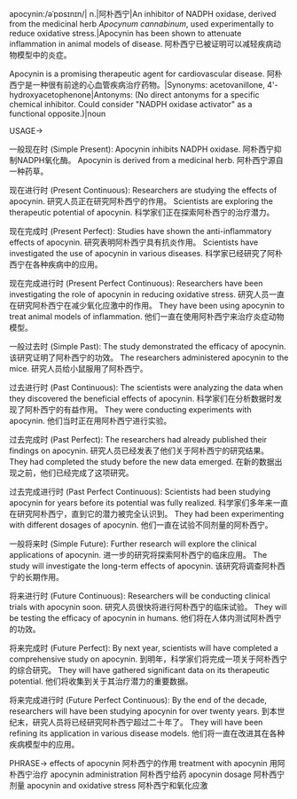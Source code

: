 apocynin:/əˈpɒsɪnɪn/| n.|阿朴西宁|An inhibitor of NADPH oxidase, derived from the medicinal herb *Apocynum cannabinum*, used experimentally to reduce oxidative stress.|Apocynin has been shown to attenuate inflammation in animal models of disease.  阿朴西宁已被证明可以减轻疾病动物模型中的炎症。

Apocynin is a promising therapeutic agent for cardiovascular disease. 阿朴西宁是一种很有前途的心血管疾病治疗药物。|Synonyms: acetovanillone, 4'-hydroxyacetophenone|Antonyms:  (No direct antonyms for a specific chemical inhibitor.  Could consider "NADPH oxidase activator" as a functional opposite.)|noun


USAGE->

一般现在时 (Simple Present):
Apocynin inhibits NADPH oxidase. 阿朴西宁抑制NADPH氧化酶。
Apocynin is derived from a medicinal herb. 阿朴西宁源自一种药草。

现在进行时 (Present Continuous):
Researchers are studying the effects of apocynin. 研究人员正在研究阿朴西宁的作用。
Scientists are exploring the therapeutic potential of apocynin. 科学家们正在探索阿朴西宁的治疗潜力。

现在完成时 (Present Perfect):
Studies have shown the anti-inflammatory effects of apocynin. 研究表明阿朴西宁具有抗炎作用。
Scientists have investigated the use of apocynin in various diseases. 科学家已经研究了阿朴西宁在各种疾病中的应用。


现在完成进行时 (Present Perfect Continuous):
Researchers have been investigating the role of apocynin in reducing oxidative stress.  研究人员一直在研究阿朴西宁在减少氧化应激中的作用。
They have been using apocynin to treat animal models of inflammation.  他们一直在使用阿朴西宁来治疗炎症动物模型。

一般过去时 (Simple Past):
The study demonstrated the efficacy of apocynin. 该研究证明了阿朴西宁的功效。
The researchers administered apocynin to the mice. 研究人员给小鼠服用了阿朴西宁。

过去进行时 (Past Continuous):
The scientists were analyzing the data when they discovered the beneficial effects of apocynin.  科学家们在分析数据时发现了阿朴西宁的有益作用。
They were conducting experiments with apocynin. 他们当时正在用阿朴西宁进行实验。


过去完成时 (Past Perfect):
The researchers had already published their findings on apocynin. 研究人员已经发表了他们关于阿朴西宁的研究结果。
They had completed the study before the new data emerged. 在新的数据出现之前，他们已经完成了这项研究。


过去完成进行时 (Past Perfect Continuous):
Scientists had been studying apocynin for years before its potential was fully realized.  科学家们多年来一直在研究阿朴西宁，直到它的潜力被完全认识到。
They had been experimenting with different dosages of apocynin.  他们一直在试验不同剂量的阿朴西宁。

一般将来时 (Simple Future):
Further research will explore the clinical applications of apocynin.  进一步的研究将探索阿朴西宁的临床应用。
The study will investigate the long-term effects of apocynin. 该研究将调查阿朴西宁的长期作用。


将来进行时 (Future Continuous):
Researchers will be conducting clinical trials with apocynin soon. 研究人员很快将进行阿朴西宁的临床试验。
They will be testing the efficacy of apocynin in humans. 他们将在人体内测试阿朴西宁的功效。

将来完成时 (Future Perfect):
By next year, scientists will have completed a comprehensive study on apocynin. 到明年，科学家们将完成一项关于阿朴西宁的综合研究。
They will have gathered significant data on its therapeutic potential. 他们将收集到关于其治疗潜力的重要数据。


将来完成进行时 (Future Perfect Continuous):
By the end of the decade, researchers will have been studying apocynin for over twenty years. 到本世纪末，研究人员将已经研究阿朴西宁超过二十年了。
They will have been refining its application in various disease models. 他们将一直在改进其在各种疾病模型中的应用。



PHRASE->
effects of apocynin 阿朴西宁的作用
treatment with apocynin 用阿朴西宁治疗
apocynin administration  阿朴西宁给药
apocynin dosage  阿朴西宁剂量
apocynin and oxidative stress 阿朴西宁和氧化应激
